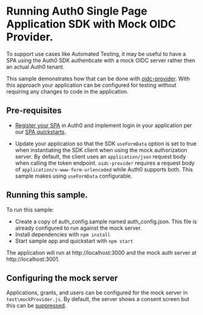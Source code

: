 # Running Auth0 Single Page Application SDK with Mock OIDC Provider.

To support use cases like Automated Testing, it may be useful to have a SPA using the Auth0 SDK authenticate with a mock OIDC server rather then an actual Auth0 tenant.

This sample demonstrates how that can be done with [oidc-provider](https://www.npmjs.com/package/oidc-provider). With this approach your application can be configured for testing without requiring any changes to code in the application.

## Pre-requisites

- [Register your SPA](https://auth0.com/docs/get-started/create-apps/single-page-web-apps) in Auth0 and implement login in your application per our [SPA quickstarts](https://auth0.com/docs/quickstart/spa).

- Update your application so that the SDK `useFormData` option is set to true when instantiating the SDK client when using the mock authorization server. By default, the client uses an `application/json` request body when calling the token endpoint. `oidc-provider` requires a request body of `application/x-www-form-urlencoded` while Auth0 supports both. This sample makes using `useFormData` configurable.

## Running this sample.

To run this sample:

- Create a copy of auth_config.sample named auth_config.json. This file is already configured to run against the mock server.
- Install dependencies with `npm install`
- Start sample app and quickstart with `npm start`

The application will run at http://localhost:3000 and the mock auth server at http://localhost:3001.

## Configuring the mock server

Applications, grants, and users can be configured for the mock server in `test\mockProvider.js`. By default, the server shows a consent screen but this can be [suppressed](https://github.com/panva/node-oidc-provider/blob/main/recipes/skip_consent.md).
